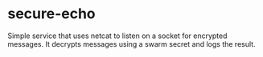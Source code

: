 # secure-echo

Simple service that uses netcat to listen on a socket for encrypted messages. It decrypts
messages using a swarm secret and logs the result.


